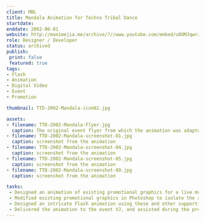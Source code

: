 ```yaml
---
client: MBL
title: Mandala Animation for Techno Tribal Dance
startdate: 
enddate: 2002-06-01
website: http://manimejia.me/archive/?//www.youtube.com/embed/uOOMJqwrz9E
role: Designer / Developer
status: archived
publish: 
 print: false
 featured: true
tags:
- Flash
- Animation
- Digital Video
- Event
- Promotion

thumbnail: TTD-2002-Mandala-icon02.jpg

assets: 
- filename: TTD-2002-Mandala-Flyer.jpg
  caption: The original event flyer from which the animation was adapted.
- filename: TTD-2002-Mandala-screenshot-01.jpg
  caption: screenshot from the animation
- filename: TTD-2002-Mandala-screenshot-04.jpg
  caption: screenshot from the animation
- filename: TTD-2002-Mandala-screenshot-05.jpg
  caption: screenshot from the animation
- filename: TTD-2002-Mandala-screenshot-09.jpg
  caption: screenshot from the animation

tasks: 
 - Designed an animation of existing promotional graphics for a live music dance party, to be projected on screen at the event by the VJ.
 - Modified existing promotional graphics in Photoshop to isolate the animatable elements.
 - Designed an intricate Flash animation using these and other supporting graphics.
 - Delivered the animation to the event VJ, and assisted during the presentation.
---
```

